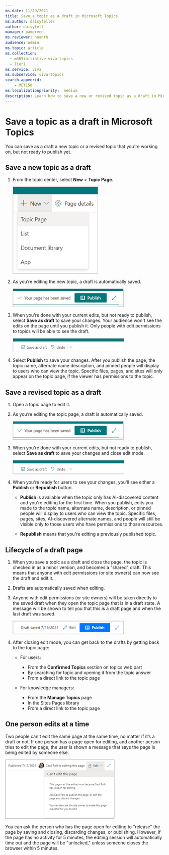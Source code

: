 ```yaml
---
ms.date: 11/29/2021
title: Save a topic as a draft in Microsoft Topics
ms.author: daisyfeller
author: daisyfell
manager: pamgreen
ms.reviewer: hoanth
audience: admin
ms.topic: article
ms.collection:
  - m365initiative-viva-topics
  - Tier1
ms.service: viva 
ms.subservice: viva-topics 
search.appverid:
    - MET150  
ms.localizationpriority:  medium
description: Learn how to save a new or revised topic as a draft in Microsoft Topics.
---
```


# Save a topic as a draft in Microsoft Topics

You can save as a draft a new topic or a revised topic that you're working on, but not ready to publish yet.

## Save a new topic as a draft

1. From the topic center, select **New** > **Topic Page**.

   ![Screenshot showing the create a new topic page option from the topic center.](../media/knowledge-management/draft-create-topic-page.png)

2. As you’re editing the new topic, a draft is automatically saved.
  
   ![Screenshot showing a draft of the topic has been saved.](../media/knowledge-management/draft-page-saved.png)

3. When you're done with your current edits, but not ready to publish, select **Save as draft** to save your changes. Your audience won't see the edits on the page until you publish it. Only people with edit permissions to topics will be able to see the draft.

   ![Screenshot showing the save as draft option.](../media/knowledge-management/draft-save-as-draft.png)

4. Select **Publish** to save your changes. After you publish the page, the topic name, alternate name description, and pinned people will display to users who can view the topic. Specific files, pages, and sites will only appear on the topic page, if the viewer has permissions to the topic.

## Save a revised topic as a draft

1. Open a topic page to edit it.

2. As you’re editing the topic page, a draft is automatically saved.
  
   ![Screenshot showing a draft of the topic has been saved.](../media/knowledge-management/draft-page-saved.png)

3. When you're done with your current edits, but not ready to publish, select **Save as draft** to save your changes and close edit mode.

   ![Screenshot showing the save as draft option.](../media/knowledge-management/draft-save-as-draft.png)

4. When you're ready for users to see your changes, you'll see either a **Publish** or **Republish** button.

    - **Publish** is available when the topic only has AI-discovered content and you're editing for the first time. When you publish, edits you made to the topic name, alternate name, description, or pinned people will display to users who can view the topic. Specific files, pages, sites, AI-discovered alternate names, and people will still be visible only to those users who have permissions to those resources.

    - **Republish** means that you're editing a previously published topic.

## Lifecycle of a draft page

1. When you save a topic as a draft and close the page, the topic is checked in as a minor version, and becomes a "shared" draft. This means that anyone with edit permissions (or site owners) can now see the draft and edit it.

2. Drafts are automatically saved when editing.

3. Anyone with edit permissions (or site owners) will be taken directly to the saved draft when they open the topic page that is in a draft state. A message will be shown to tell you that this is a draft page and when the last draft was saved.
  
    ![Screenshot showing the draft saved date.](../media/knowledge-management/draft-page-with-date.png)

4. After closing edit mode, you can get back to the drafts by getting back to the topic page:
    - For users:
         - From the **Confirmed Topics** section on topics web part
         - By searching for topic and opening it from the topic answer
         - From a direct link to the topic page

    - For knowledge managers:
         - From the **Manage Topics** page
         - In the Sites Pages library
         - From a direct link to the topic page

## One person edits at a time

Two people can't edit the same page at the same time, no matter if it’s a draft or not.
If one person has a page open for editing, and another person tries to edit the page, the user is shown a message that says the page is being edited by someone else.
  
   ![Screenshot showing a message that the topic is being edited by someone else.](../media/knowledge-management/draft-one-edit-page.png)

You can ask the person who has the page open for editing to "release" the page by saving and closing, discarding changes, or publishing. However, if the page has no activity for 5 minutes, the editing session will automatically time out and the page will be "unlocked," unless someone closes the browser within 5 minutes.
